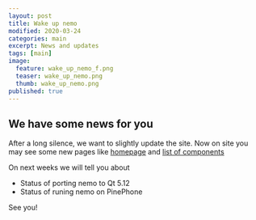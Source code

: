 ```yaml
---
layout: post
title: Wake up nemo
modified: 2020-03-24
categories: main
excerpt: News and updates
tags: [main]
image: 
  feature: wake_up_nemo_f.png
  teaser: wake_up_nemo.png
  thumb: wake_up_nemo.png
published: true
---
```


## We have some news for you

After a long silence, we want to slightly update the site. Now on site you may see some new pages like [homepage](/glacier-home/) and [list of components](/qtquickcontrols-nemo/)

On next weeks we will tell you about

* Status of porting nemo to Qt 5.12
* Status of runing nemo on PinePhone

See you!
